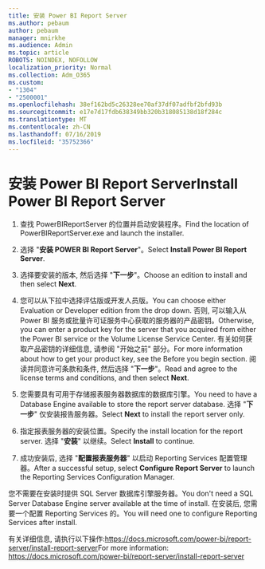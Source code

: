 ```yaml
---
title: 安装 Power BI Report Server
ms.author: pebaum
author: pebaum
manager: mnirkhe
ms.audience: Admin
ms.topic: article
ROBOTS: NOINDEX, NOFOLLOW
localization_priority: Normal
ms.collection: Adm_O365
ms.custom:
- "1304"
- "2500001"
ms.openlocfilehash: 38ef162bd5c26328ee70af37df07adfbf2bfd93b
ms.sourcegitcommit: e17e7d17fdb638349bb320b318085138d18f284c
ms.translationtype: MT
ms.contentlocale: zh-CN
ms.lasthandoff: 07/16/2019
ms.locfileid: "35752366"
---
```

# <a name="install-power-bi-report-server"></a><span data-ttu-id="04948-102">安装 Power BI Report Server</span><span class="sxs-lookup"><span data-stu-id="04948-102">Install Power BI Report Server</span></span>

1. <span data-ttu-id="04948-103">查找 PowerBIReportServer 的位置并启动安装程序。</span><span class="sxs-lookup"><span data-stu-id="04948-103">Find the location of PowerBIReportServer.exe and launch the installer.</span></span>

2. <span data-ttu-id="04948-104">选择 "**安装 POWER BI Report Server**"。</span><span class="sxs-lookup"><span data-stu-id="04948-104">Select **Install Power BI Report Server**.</span></span>

3. <span data-ttu-id="04948-105">选择要安装的版本, 然后选择 "**下一步**"。</span><span class="sxs-lookup"><span data-stu-id="04948-105">Choose an edition to install and then select **Next**.</span></span>

4. <span data-ttu-id="04948-106">您可以从下拉中选择评估版或开发人员版。</span><span class="sxs-lookup"><span data-stu-id="04948-106">You can choose either Evaluation or Developer edition from the drop down.</span></span>  <span data-ttu-id="04948-107">否则, 可以输入从 Power BI 服务或批量许可证服务中心获取的服务器的产品密钥。</span><span class="sxs-lookup"><span data-stu-id="04948-107">Otherwise, you can enter a product key for the server that you acquired from either the Power BI service or the Volume License Service Center.</span></span> <span data-ttu-id="04948-108">有关如何获取产品密钥的详细信息, 请参阅 "开始之前" 部分。</span><span class="sxs-lookup"><span data-stu-id="04948-108">For more information about how to get your product key, see the Before you begin section.</span></span> <span data-ttu-id="04948-109">阅读并同意许可条款和条件, 然后选择 "**下一步**"。</span><span class="sxs-lookup"><span data-stu-id="04948-109">Read and agree to the license terms and conditions, and then select **Next**.</span></span>

5. <span data-ttu-id="04948-110">您需要具有可用于存储报表服务器数据库的数据库引擎。</span><span class="sxs-lookup"><span data-stu-id="04948-110">You need to have a Database Engine available to store the report server database.</span></span> <span data-ttu-id="04948-111">选择 "**下一步**" 仅安装报告服务器。</span><span class="sxs-lookup"><span data-stu-id="04948-111">Select **Next** to install the report server only.</span></span>

6. <span data-ttu-id="04948-112">指定报表服务器的安装位置。</span><span class="sxs-lookup"><span data-stu-id="04948-112">Specify the install location for the report server.</span></span> <span data-ttu-id="04948-113">选择 "**安装**" 以继续。</span><span class="sxs-lookup"><span data-stu-id="04948-113">Select **Install** to continue.</span></span>

7. <span data-ttu-id="04948-114">成功安装后, 选择 "**配置报表服务器**" 以启动 Reporting Services 配置管理器。</span><span class="sxs-lookup"><span data-stu-id="04948-114">After a successful setup, select **Configure Report Server** to launch the Reporting Services Configuration Manager.</span></span>

<span data-ttu-id="04948-115">您不需要在安装时提供 SQL Server 数据库引擎服务器。</span><span class="sxs-lookup"><span data-stu-id="04948-115">You don't need a SQL Server Database Engine server available at the time of install.</span></span> <span data-ttu-id="04948-116">在安装后, 您需要一个配置 Reporting Services 的。</span><span class="sxs-lookup"><span data-stu-id="04948-116">You will need one to configure Reporting Services after install.</span></span>

<span data-ttu-id="04948-117">有关详细信息, 请执行以下操作:https://docs.microsoft.com/power-bi/report-server/install-report-server</span><span class="sxs-lookup"><span data-stu-id="04948-117">For more information: https://docs.microsoft.com/power-bi/report-server/install-report-server</span></span>
